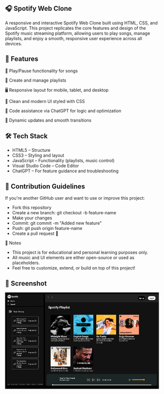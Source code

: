 ## 🎧 Spotify Web Clone
A responsive and interactive Spotify Web Clone built using HTML, CSS, and JavaScript. This project replicates the core features and design of the Spotify music streaming platform, allowing users to play songs, manage playlists, and enjoy a smooth, responsive user experience across all devices.

## 🚀 Features
🎵 Play/Pause functionality for songs

📃 Create and manage playlists

🖥️ Responsive layout for mobile, tablet, and desktop

🎨 Clean and modern UI styled with CSS

🧠 Code assistance via ChatGPT for logic and optimization

🔄 Dynamic updates and smooth transitions


## 🛠️ Tech Stack
<ul>
<li>HTML5 – Structure</li>

<li>CSS3 – Styling and layout</li>

<li>JavaScript – Functionality (playlists, music control)</li>

<li>Visual Studio Code – Code Editor</li>

<li>ChatGPT – For feature guidance and troubleshooting</li>
</ul>

## 🙌 Contribution Guidelines
If you're another GitHub user and want to use or improve this project:
<ul>  
<li>Fork this repository</li>

<li>Create a new branch: git checkout -b feature-name</li>

<li>Make your changes</li>

<li>Commit: git commit -m "Added new feature"</li>

<li>Push: git push origin feature-name</li>

<li>Create a pull request 🚀</li>
</ul>


📌 Notes
<ul>
<li>This project is for educational and personal learning purposes only.</li>

<li>All music and UI elements are either open-source or used as placeholders.</li>
  
<li>Feel free to customize, extend, or build on top of this project!</li>
</ul>

## 📸 Screenshot

![Spotify Web Clone](img/Spotify.png)
